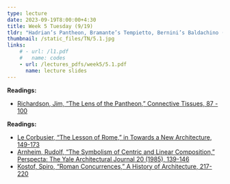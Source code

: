 ```yaml
---
type: lecture
date: 2023-09-19T8:00:00+4:30
title: Week 5 Tuesday (9/19)
tldr: "Hadrian’s Pantheon, Bramante’s Tempietto, Bernini’s Baldachino (120 AD, 1500, 1623)"
thumbnail: /static_files/TN/5.1.jpg
links: 
    # - url: /l1.pdf
    #   name: codes
    - url: /lectures_pdfs/week5/5.1.pdf
      name: lecture slides
---
```

**Readings:**
- [Richardson, Jim, “The Lens of the Pantheon,” Connective Tissues, 87 - 100](/readings_pdfs/week5/TH/r1.pdf)

**Readings:**
- [Le Corbusier, “The Lesson of Rome,” in Towards a New Architecture, 149-173](/readings_pdfs/week5/TH/r2.pdf)
- [Arnheim, Rudolf, “The Symbolism of Centric and Linear Composition,” Perspecta: The Yale Architectural Journal 20 (1985), 139-146](/readings_pdfs/week5/TH/r3.pdf)
- [Kostof, Spiro, “Roman Concurrences,” A History of Architecture, 217-220](/readings_pdfs/week5/TH/r4.pdf)


